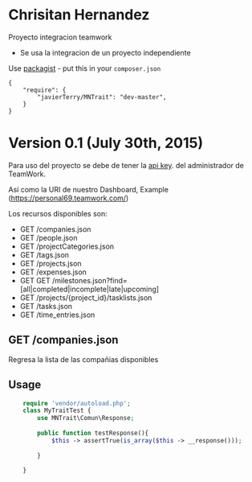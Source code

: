 # Chrisitan Hernandez 

Proyecto integracion teamwork 


* Se usa la integracion de un proyecto independiente

Use [packagist](https://github.com/javierTerry/MNTrait.git) - put this in your `composer.json`

    {
        "require": {
            "javierTerry/MNTrait": "dev-master",
        }
    }

Version 0.1 (July 30th, 2015)
=======================================

Para uso del proyecto se debe de tener la [api key](http://developer.teamwork.com/enabletheapiandgetyourkey). del administrador de TeamWork.

Así como la URI de nuestro Dashboard, Example (https://personal69.teamwork.com/)

Los recursos disponibles son:

* GET /companies.json
* GET /people.json
* GET /projectCategories.json
* GET /tags.json
* GET /projects.json
* GET /expenses.json
* GET GET /milestones.json?find=[all|completed|incomplete|late|upcoming]
* GET /projects/{project_id}/tasklists.json
* GET /tasks.json
* GET /time_entries.json



GET /companies.json
----------------------------------
Regresa la lista de las compañias disponibles 

## Usage
```php
    require 'vendor/autoload.php';
	class MyTraitTest {
		use MNTrait\Comun\Response;
 	
		public function testResponse(){
			$this -> assertTrue(is_array($this -> __response()));
			
		}
	
	}
```